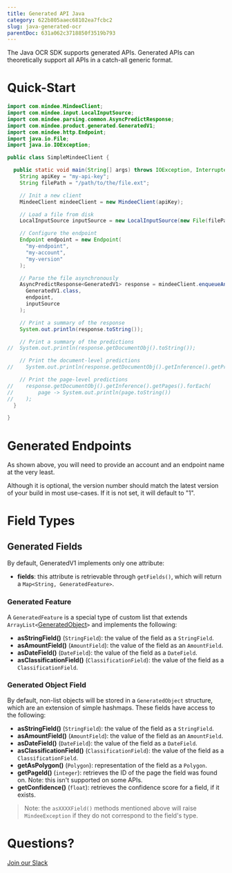 ```yaml
---
title: Generated API Java
category: 622b805aaec68102ea7fcbc2
slug: java-generated-ocr
parentDoc: 631a062c3718850f3519b793
---
```

The Java OCR SDK supports generated APIs.
Generated APIs can theoretically support all APIs in a catch-all generic format.

# Quick-Start

```java
import com.mindee.MindeeClient;
import com.mindee.input.LocalInputSource;
import com.mindee.parsing.common.AsyncPredictResponse;
import com.mindee.product.generated.GeneratedV1;
import com.mindee.http.Endpoint;
import java.io.File;
import java.io.IOException;

public class SimpleMindeeClient {

  public static void main(String[] args) throws IOException, InterruptedException {
    String apiKey = "my-api-key";
    String filePath = "/path/to/the/file.ext";

    // Init a new client
    MindeeClient mindeeClient = new MindeeClient(apiKey);

    // Load a file from disk
    LocalInputSource inputSource = new LocalInputSource(new File(filePath));

    // Configure the endpoint
    Endpoint endpoint = new Endpoint(
      "my-endpoint",
      "my-account",
      "my-version"
    );

    // Parse the file asynchronously
    AsyncPredictResponse<GeneratedV1> response = mindeeClient.enqueueAndParse(
      GeneratedV1.class,
      endpoint,
      inputSource
    );

    // Print a summary of the response
    System.out.println(response.toString());

    // Print a summary of the predictions
//  System.out.println(response.getDocumentObj().toString());

    // Print the document-level predictions
//    System.out.println(response.getDocumentObj().getInference().getPrediction().toString());

    // Print the page-level predictions
//    response.getDocumentObj().getInference().getPages().forEach(
//        page -> System.out.println(page.toString())
//    );
  }

}
```

# Generated Endpoints

As shown above, you will need to provide an account and an endpoint name at the very least.

Although it is optional, the version number should match the latest version of your build in most use-cases.
If it is not set, it will default to "1".

# Field Types

## Generated Fields

By default, GeneratedV1 implements only one attribute: 
- **fields**: this attribute is retrievable through `getFields()`, which will return a `Map<String, GeneratedFeature>`.

### Generated Feature

A `GeneratedFeature` is a special type of custom list that extends `ArrayList<`[GeneratedObject](#generated-object-field)`>` and implements the following:

- **asStringField()** (`StringField`): the value of the field as a `StringField`.
- **asAmountField()** (`AmountField`): the value of the field as an `AmountField`.
- **asDateField()** (`DateField`): the value of the field as a `DateField`.
- **asClassificationField()** (`ClassificationField`): the value of the field as a `ClassificationField`.

### Generated Object Field

By default, non-list objects will be stored in a `GeneratedObject` structure, which are an extension of simple hashmaps. These fields have access to the following:

- **asStringField()** (`StringField`): the value of the field as a `StringField`.
- **asAmountField()** (`AmountField`): the value of the field as an `AmountField`.
- **asDateField()** (`DateField`): the value of the field as a `DateField`.
- **asClassificationField()** (`ClassificationField`): the value of the field as a `ClassificationField`.
- **getAsPolygon()** (`Polygon`): representation of the field as a `Polygon`.
- **getPageId()** (`integer`): retrieves the ID of the page the field was found on. Note: this isn't supported on some APIs.
- **getConfidence()** (`float`): retrieves the confidence score for a field, if it exists.


> Note: the `asXXXXField()` methods mentioned above will raise `MindeeException` if they do not correspond to the field's type.


# Questions?

[Join our Slack](https://join.slack.com/t/mindee-community/shared_invite/zt-2d0ds7dtz-DPAF81ZqTy20chsYpQBW5g)
